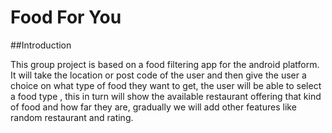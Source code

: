 ﻿# Food For You

##Introduction

This group project is based on a food filtering app for the android platform. It will take the location or post code of the user and then
give the user a choice on what type of food they want to get, the user will be able to select a food type , this in turn will show the 
available restaurant offering that kind of food and how far they are, gradually we will add other features like random restaurant and rating.








